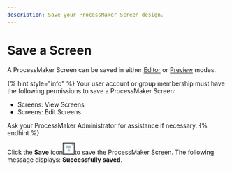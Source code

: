 ```yaml
---
description: Save your ProcessMaker Screen design.
---
```


# Save a Screen

A ProcessMaker Screen can be saved in either [Editor](screens-builder-modes.md#editor-mode) or [Preview](screens-builder-modes.md#preview-mode) modes.

{% hint style="info" %}
Your user account or group membership must have the following permissions to save a ProcessMaker Screen:

* Screens: View Screens
* Screens: Edit Screens

Ask your ProcessMaker Administrator for assistance if necessary.
{% endhint %}

Click the **Save** icon![](../../../.gitbook/assets/save-icon-processes.png)to save the ProcessMaker Screen. The following message displays: **Successfully saved**.

